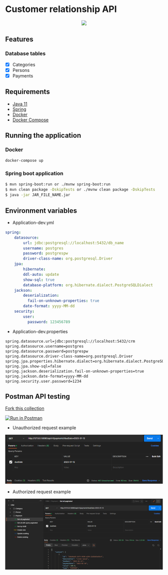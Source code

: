 # Customer relationship API
<div align="center">
 <img src="https://cdn.jsdelivr.net/gh/devicons/devicon/icons/spring/spring-original-wordmark.svg" width="128" />
</div>


## Features

### Database tables
- [x] Categories
- [x] Persons
- [x] Payments

## Requirements

- [Java 11](https://www.oracle.com/java/technologies/javase-jdk11-downloads.html)
- [Spring](https://spring.io/)
- [Docker](https://www.docker.com/)
- [Docker Compose](https://docs.docker.com/compose/)

## Running the application

### Docker

```bash
docker-compose up
```

### Spring boot application

```bash
$ mvn spring-boot:run or ./mvnw spring-boot:run
$ mvn clean package -DskipTests or ./mvnw clean package -DskipTests 
$ java -jar JAR_FILE_NAME.jar
```



## Environment variables

- Application-dev.yml
```yml
spring:
    datasource:
        url: jdbc:postgresql://localhost:5432/db_name
        username: postgres
        password: postgrespw
        driver-class-name: org.postgresql.Driver
    jpa:
        hibernate:
        ddl-auto: update
        show-sql: true
        database-platform: org.hibernate.dialect.PostgreSQLDialect
    jackson:
        deserialization:
          fail-on-unknown-properties: true
        date-format: yyyy-MM-dd
    security:
        user:
          password: 123456789

 ```
- Application-dev.properties

```properties
spring.datasource.url=jdbc:postgresql://localhost:5432/crm
spring.datasource.username=postgres
spring.datasource.password=postgrespw
spring.datasource.driver-class-name=org.postgresql.Driver
spring.jpa.properties.hibernate.dialect=org.hibernate.dialect.PostgreSQLDialect
spring.jpa.show-sql=false
spring.jackson.deserialization.fail-on-unknown-properties=true
spring.jackson.date-format=yyyy-MM-dd
spring.security.user.password=1234
```
## Postman API testing

[Fork this collection](https://bold-zodiac-125512.postman.co/workspace/aa74e82b-8c8a-4696-8b75-fbc4bdcf328c/collection/22507292-e5fd4c67-513e-4060-a5c2-a277bdcb08f1?action=share&creator=22507292)

[![Run in Postman](https://run.pstmn.io/button.svg)](https://app.getpostman.com/run-collection/1b1b1b1b1b1b1b1b1b1b)


- Unauthorized request example

<img src="examples/unauth.png" alt="Unauthorized request">

- Authorized request example

<img src="examples/auth.png" alt="Authorized request">
